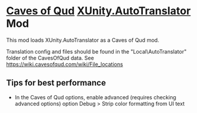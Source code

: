 # [Caves of Qud](https://www.cavesofqud.com/) [XUnity.AutoTranslator](https://github.com/bbepis/XUnity.AutoTranslator/tree/master) Mod

This mod loads XUnity.AutoTranslator as a Caves of Qud mod.

Translation config and files should be found in the "Local\AutoTranslator" folder of the CavesOfQud data. See https://wiki.cavesofqud.com/wiki/File_locations

## Tips for best performance

* In the Caves of Qud options, enable advanced (requires checking advanced options) option Debug > Strip color formatting from UI text